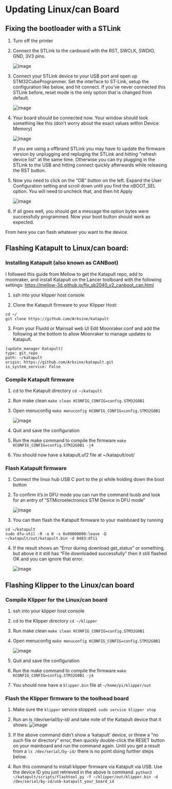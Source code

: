 # Updating Linux/can Board
## Fixing the bootloader with a STLink
1. Turn off the printer
2. Connect the STLink to the canboard with the RST, SWCLK, SWDIO, GND, 3V3 pins.

   ![image](https://github.com/user-attachments/assets/1f58f566-6def-4c90-b827-b453092dc492)

4. Connect your STLink device to your USB port and open up STM32CubeProgrammer. Set the interface to ST-Link, setup the configuration like below, and hit connect. If you’ve never connected this STLink before, reset mode is the only option that is changed from default.

   ![image](https://github.com/user-attachments/assets/c60b00f5-dc76-4c4f-8b78-3704c114cb6d)

5. Your board should be connected now. Your window should look something like this (don’t worry about the exact values within Device Memory)

   ![image](https://github.com/user-attachments/assets/c12e491d-dc5f-4cf3-82d6-40b39e779899)

   If you are using a offbrand STLink you may have to update the firmware version by unplugging and repluging the STLink and hitting "refresh device list" at the same time.
   Otherwise you can try plugging in the STLink to the USB and hitting connect quickly afterwards while releasing the RST button.

7. Now you need to click on the “OB” button on the left. Expand the User Configuration setting and scroll down until you find the nBOOT_SEL option. You will need to uncheck that, and then hit Apply

   ![image](https://github.com/user-attachments/assets/539f569b-fd50-4c8a-9a04-92f2cc4c1d0d)

8. If all goes well, you should get a message the option bytes were successfully programmed. Now your boot button should work as expected.

From here you can flash whatever you want to the device.


## Flashing Katapult to Linux/can board: 
### Installing Katapult (also known as CANBoot)
I followed this guide from Mellow to get the Katapult repo, add to moonraker,  and install Katapult on the Lancer toolboard with the following settings: https://mellow-3d.github.io/fly_sb2040_v2_canboot_can.html
1. ssh into your klipper host console

2. Clone the Katapult firmware to your Klipper Host:
```
cd ~/
git clone https://github.com/Arksine/katapult
```
3. From your Fluidd or Mainsail web UI Edit Moonraker.conf and add the following at the bottom to allow Moonraker to manage updates to Katapult.
```
[update_manager Katapult]
type: git_repo
path: ~/katapult
origin: https://github.com/Arksine/katapult.git
is_system_service: False
```

### Compile Katapult firmware
1. cd to the Katapult directory
`cd ~/katapult`
2. Run make clean
`make clean KCONFIG_CONFIG=config.STM32G0B1`
3. Open menuconfig
`make menuconfig KCONFIG_CONFIG=config.STM32G0B1`

   ![image](https://github.com/user-attachments/assets/ea79e188-8d16-40bf-9363-9d0fa1086621)

5. Quit and save the configuration
6. Run the make command to compile the firmware
`make KCONFIG_CONFIG=config.STM32G0B1 -j4`
7. You should now have a katapult.uf2 file at ~/katapult/out/

### Flash Katapult firmware
1. Connect the linux hub USB C port to the pi while holding down the boot button

2. To confirm it’s in DFU mode you can run the command lsusb and look for an entry of “STMicroelectronics STM Device in DFU mode”

   ![image](https://github.com/user-attachments/assets/4cc16aa0-5f8f-4f65-b938-7eb0a0963a48)

3. You can then flash the Katapult firmware to your mainboard by running

```
cd ~/katapult
sudo dfu-util -R -a 0 -s 0x08000000:leave -D ~/katapult/out/katapult.bin -d 0483:df11
```

4. If the result shows an “Error during download get_status” or something, but above it it still has “File downloaded successfully” then it still flashed OK and you can ignore that error.

   ![image](https://github.com/user-attachments/assets/a2f18ba9-7d60-4f71-ba96-69383dd8a4f2)



## Flashing Klipper to the Linux/can board
### Compile Klipper for the Linux/can board
1. ssh into your klipper host console
2. cd to the Klipper directory
`cd ~/klipper`
4. Run make clean
`make clean KCONFIG_CONFIG=config.STM32G0B1`
5. Open menuconfig
`make menuconfig KCONFIG_CONFIG=config.STM32G0B1`

   ![image](https://github.com/user-attachments/assets/8475819d-1f1d-4eee-95e2-8c469f9bc967)

7. Quit and save the configuration
8. Run the make command to compile the firmware
`make KCONFIG_CONFIG=config.STM32G0B1 -j4`
6. You should now have a `klipper.bin` file at `~/home/pi/klipper/out`


### Flash the Klipper firmware to the toolhead board
1) Make sure the `klipper` service stopped.
`sudo service klipper stop`
3) Run an ls /dev/serial/by-id/ and take note of the Katapult device that it shows:
   ![image](https://github.com/user-attachments/assets/2f5e8d10-dbbf-4e5a-b8b9-51ab143a6940)

4) If the above command didn’t show a ‘katapult’ device, or threw a “no such file or directory” error, then quickly double-click the RESET button on your mainboard and run the command again. Until you get a result from a `ls /dev/serial/by-id/` there is no point doing further steps below.
5) Run this command to install klipper firmware via Katapult via USB. Use the device ID you just retrieved in the above ls command.
`python3 ~/katapult/scripts/flashtool.py -f ~/klipper/out/klipper.bin -d /dev/serial/by-id/usb-katapult_your_board_id`


 
